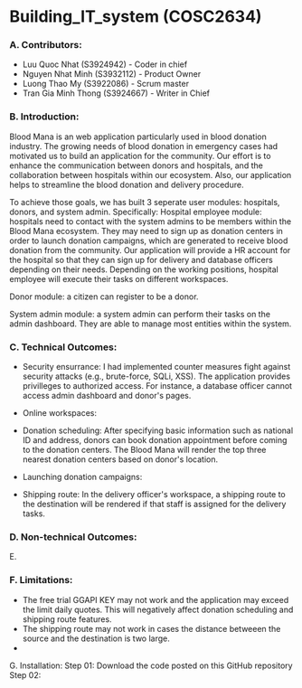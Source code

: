 # Building_IT_system (COSC2634)

### A. Contributors:
- Luu Quoc Nhat (S3924942) - Coder in chief
- Nguyen Nhat Minh (S3932112) - Product Owner
- Luong Thao My (S3922086) - Scrum master
- Tran Gia Minh Thong (S3924667) - Writer in Chief

### B. Introduction:
  Blood Mana is an web application particularly used in blood donation industry. The growing needs of blood donation in emergency cases had motivated us to build an application for the community. Our effort is to enhance the communication between donors and hospitals, and the collaboration between hospitals within our ecosystem. Also, our application helps to streamline the blood donation and delivery procedure. 

  To achieve those goals, we has built 3 seperate user modules: hospitals, donors, and system admin. Specifically:
  Hospital employee module: hospitals need to contact with the system admins to be members within the Blood Mana ecosystem. They may need to sign up as donation centers in order to launch donation campaigns, which are generated to receive blood donation from the community. Our application will provide a HR account for the hospital so that they can sign up for delivery and database officers depending on their needs. Depending on the working positions, hospital employee will execute their tasks on different workspaces. 

  Donor module: a citizen can register to be a donor. 

  System admin module: a system admin can perform their tasks on the admin dashboard. They are able to manage most entities within the system.  

### C. Technical Outcomes:
- Security ensurrance: I had implemented counter measures fight against security attacks (e.g., brute-force, SQLi, XSS). The application provides privilleges to authorized access. For instance, a database officer cannot access admin dashboard and donor's pages.
- Online workspaces:

- Donation scheduling: After specifying basic information such as national ID and address, donors can book donation appointment before coming to the donation centers. The Blood Mana will render the top three nearest donation centers based on donor's location.
- Launching donation campaigns: 
- Shipping route: In the delivery officer's workspace, a shipping route to the destination will be rendered if that staff is assigned for the delivery tasks.  


### D. Non-technical Outcomes:


E.
### F. Limitations:
- The free trial GGAPI KEY may not work and the application may exceed the limit daily quotes. This will negatively affect donation scheduling and shipping route features.
- The shipping route may not work in cases the distance betweeen the source and the destination is two large.
- 

G. Installation:
Step 01: Download the code posted on this GitHub repository
Step 02: 

